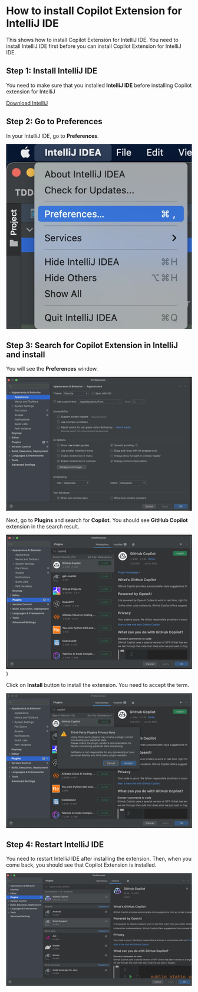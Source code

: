 # How to install Copilot Extension for IntelliJ IDE

This shows how to install Copilot Extension for IntelliJ IDE. You need to install IntelliJ IDE first before you can install Copilot Extension for IntelliJ IDE.

## Step 1: Install IntelliJ IDE

You need to make sure that you installed **IntelliJ IDE** before installing Copilot extension for IntelliJ

[Download IntelliJ](https://www.jetbrains.com/idea/download)

## Step 2: Go to Preferences

In your IntelliJ IDE, go to **Preferences**.

![Preferences](../images/CopilotPrerequisite/1_SettingExtension.jpg)

## Step 3: Search for Copilot Extension in IntelliJ and install

You will see the **Preferences** window.

![Home for Extension](../images/CopilotPrerequisite/2_SettingHome.jpg)

Next, go to **Plugins** and search for **Copilot**. You should see **GitHub Copilot** extension in the search result. 

![Search for Extension](../images/CopilotPrerequisite/3_SearchCopilot.jpg))


Click on **Install** button to install the extension. You need to accept the term.

![Install Extension and accept](../images/CopilotPrerequisite/4_AcceptCondition.jpg)

## Step 4: Restart IntelliJ IDE

You need to restart IntelliJ IDE after installing the extension. Then, when you come back, you should see that Copilot Extension is installed.

![Restart IntelliJ IDE](../images/CopilotPrerequisite/5_InstalledCopilot.jpg)
